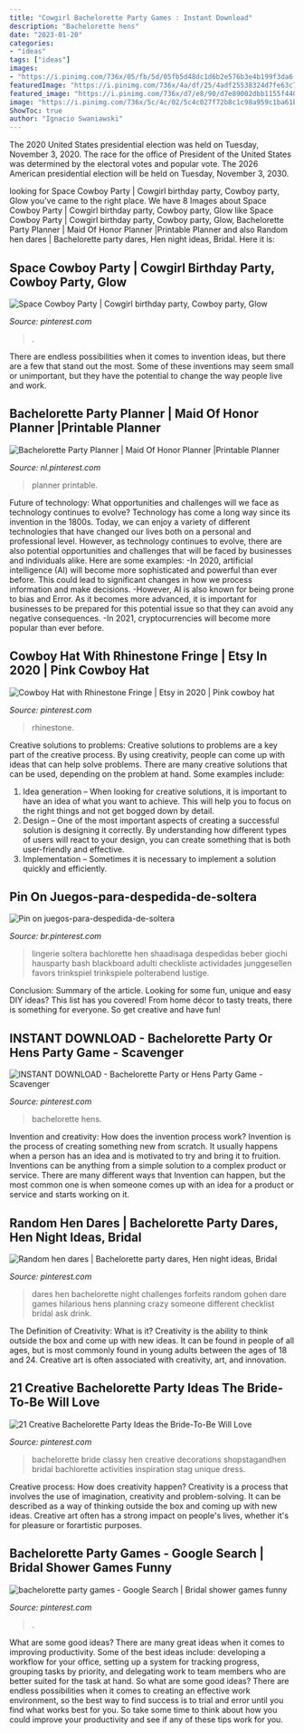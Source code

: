 ```yaml
---
title: "Cowgirl Bachelorette Party Games : Instant Download"
description: "Bachelorette hens"
date: "2023-01-20"
categories:
- "ideas"
tags: ["ideas"]
images:
- "https://i.pinimg.com/736x/05/fb/5d/05fb5d48dc1d6b2e576b3e4b199f3da6--hen-party-dares-hen-do-dares.jpg"
featuredImage: "https://i.pinimg.com/736x/4a/df/25/4adf25538324d7fe63c735c7694711c4.jpg"
featured_image: "https://i.pinimg.com/736x/d7/e8/90/d7e89002dbb1155f44064e6820b08266.jpg"
image: "https://i.pinimg.com/736x/5c/4c/02/5c4c027f72b8c1c98a959c1ba61bb112.jpg"
ShowToc: true
author: "Ignacio Swaniawski"
---
```



The 2020 United States presidential election was held on Tuesday, November 3, 2020. The race for the office of President of the United States was determined by the electoral votes and popular vote. The 2026 American presidential election will be held on Tuesday, November 3, 2030.

	

		
looking for Space Cowboy Party | Cowgirl birthday party, Cowboy party, Glow you've came to the right place. We have 8 Images about Space Cowboy Party | Cowgirl birthday party, Cowboy party, Glow like Space Cowboy Party | Cowgirl birthday party, Cowboy party, Glow, Bachelorette Party Planner | Maid Of Honor Planner |Printable Planner and also Random hen dares | Bachelorette party dares, Hen night ideas, Bridal. Here it is:
		
    
## Space Cowboy Party | Cowgirl Birthday Party, Cowboy Party, Glow

<img loading=lazy src="https://i.pinimg.com/736x/d7/e8/90/d7e89002dbb1155f44064e6820b08266.jpg" onerror="this.onerror=null;this.src='https://tse4.mm.bing.net/th?id=OIP.UJ2PYCnZpMoz1enD7bxDagHaJ3&amp;pid=15.1';" alt="Space Cowboy Party | Cowgirl birthday party, Cowboy party, Glow">

_Source: pinterest.com_

>. 

	

There are endless possibilities when it comes to invention ideas, but there are a few that stand out the most. Some of these inventions may seem small or unimportant, but they have the potential to change the way people live and work.

    
## Bachelorette Party Planner | Maid Of Honor Planner |Printable Planner

<img loading=lazy src="https://i.pinimg.com/736x/4a/df/25/4adf25538324d7fe63c735c7694711c4.jpg" onerror="this.onerror=null;this.src='https://tse3.mm.bing.net/th?id=OIP.W4WxgIOwu7PYiYFZCZmBJgHaLH&amp;pid=15.1';" alt="Bachelorette Party Planner | Maid Of Honor Planner |Printable Planner">

_Source: nl.pinterest.com_

>planner printable. 

	

Future of technology: What opportunities and challenges will we face as technology continues to evolve?
Technology has come a long way since its invention in the 1800s. Today, we can enjoy a variety of different technologies that have changed our lives both on a personal and professional level. However, as technology continues to evolve, there are also potential opportunities and challenges that will be faced by businesses and individuals alike. Here are some examples: 
-In 2020, artificial intelligence (AI) will become more sophisticated and powerful than ever before. This could lead to significant changes in how we process information and make decisions. 
-However, AI is also known for being prone to bias and Error. As it becomes more advanced, it is important for businesses to be prepared for this potential issue so that they can avoid any negative consequences. 
-In 2021, cryptocurrencies will become more popular than ever before.

    
## Cowboy Hat With Rhinestone Fringe | Etsy In 2020 | Pink Cowboy Hat

<img loading=lazy src="https://i.pinimg.com/736x/d0/28/06/d0280657601ac6366c829da5611dafa4.jpg" onerror="this.onerror=null;this.src='https://tse4.mm.bing.net/th?id=OIP.jU-D9JVjpzt_pvc2yRY0EQHaFj&amp;pid=15.1';" alt="Cowboy Hat with Rhinestone Fringe | Etsy in 2020 | Pink cowboy hat">

_Source: pinterest.com_

>rhinestone. 

	

Creative solutions to problems:
Creative solutions to problems are a key part of the creative process. By using creativity, people can come up with ideas that can help solve problems. There are many creative solutions that can be used, depending on the problem at hand. Some examples include:
1. Idea generation – When looking for creative solutions, it is important to have an idea of what you want to achieve. This will help you to focus on the right things and not get bogged down by detail.
2. Design – One of the most important aspects of creating a successful solution is designing it correctly. By understanding how different types of users will react to your design, you can create something that is both user-friendly and effective.
3. Implementation – Sometimes it is necessary to implement a solution quickly and efficiently.

    
## Pin On Juegos-para-despedida-de-soltera

<img loading=lazy src="https://i.pinimg.com/736x/5c/4c/02/5c4c027f72b8c1c98a959c1ba61bb112.jpg" onerror="this.onerror=null;this.src='https://tse3.mm.bing.net/th?id=OIP.-HGURO9jqnn6vbyiu6ZFuQHaJ4&amp;pid=15.1';" alt="Pin on juegos-para-despedida-de-soltera">

_Source: br.pinterest.com_

>lingerie soltera bachlorette hen shaadisaga despedidas beber giochi hausparty bash blackboard adulti checkliste actividades junggesellen favors trinkspiel trinkspiele polterabend lustige. 

	

Conclusion: Summary of the article.
Looking for some fun, unique and easy DIY ideas? This list has you covered! From home décor to tasty treats, there is something for everyone. So get creative and have fun!

    
## INSTANT DOWNLOAD - Bachelorette Party Or Hens Party Game - Scavenger

<img loading=lazy src="https://i.pinimg.com/736x/f9/d4/51/f9d451992d3f43890cc2d73c2045338f.jpg" onerror="this.onerror=null;this.src='https://tse3.mm.bing.net/th?id=OIP.RH3iREmlrQfa7Y3il6jAoQHaLc&amp;pid=15.1';" alt="INSTANT DOWNLOAD - Bachelorette Party or Hens Party Game - Scavenger">

_Source: pinterest.com_

>bachelorette hens. 

	

Invention and creativity: How does the invention process work?
Invention is the process of creating something new from scratch. It usually happens when a person has an idea and is motivated to try and bring it to fruition. Inventions can be anything from a simple solution to a complex product or service. There are many different ways that Invention can happen, but the most common one is when someone comes up with an idea for a product or service and starts working on it.

    
## Random Hen Dares | Bachelorette Party Dares, Hen Night Ideas, Bridal

<img loading=lazy src="https://i.pinimg.com/736x/05/fb/5d/05fb5d48dc1d6b2e576b3e4b199f3da6--hen-party-dares-hen-do-dares.jpg" onerror="this.onerror=null;this.src='https://tse3.mm.bing.net/th?id=OIP.7xQdYnZJmI7-DIYbD_S_ggHaPY&amp;pid=15.1';" alt="Random hen dares | Bachelorette party dares, Hen night ideas, Bridal">

_Source: pinterest.com_

>dares hen bachelorette night challenges forfeits random gohen dare games hilarious hens planning crazy someone different checklist bridal ask drink. 

	

The Definition of Creativity: What is it?
Creativity is the ability to think outside the box and come up with new ideas. It can be found in people of all ages, but is most commonly found in young adults between the ages of 18 and 24. Creative art is often associated with creativity, art, and innovation.

    
## 21 Creative Bachelorette Party Ideas The Bride-To-Be Will Love

<img loading=lazy src="https://i.pinimg.com/736x/8f/e7/da/8fe7daf6db83405014e8f1641158db84.jpg" onerror="this.onerror=null;this.src='https://tse1.mm.bing.net/th?id=OIP.fMqC-eigiIKfO0Rk4n1MXwHaO0&amp;pid=15.1';" alt="21 Creative Bachelorette Party Ideas the Bride-To-Be Will Love">

_Source: pinterest.com_

>bachelorette bride classy hen creative decorations shopstagandhen bridal bachlorette activities inspiration stag unique dress. 

	

Creative process: How does creativity happen?
Creativity is a process that involves the use of imagination, creativity and problem-solving. It can be described as a way of thinking outside the box and coming up with new ideas. Creative art often has a strong impact on people's lives, whether it's for pleasure or forartistic purposes.

    
## Bachelorette Party Games - Google Search | Bridal Shower Games Funny

<img loading=lazy src="https://i.pinimg.com/736x/a6/62/0b/a6620bd21050dacb1e7e797690476a8e--bachelorette-party-games-google-search.jpg" onerror="this.onerror=null;this.src='https://tse1.mm.bing.net/th?id=OIP.j2tIaZONt6_Xu3jmvbavtQHaJl&amp;pid=15.1';" alt="bachelorette party games - Google Search | Bridal shower games funny">

_Source: pinterest.com_

>. 

	

What are some good ideas?
There are many great ideas when it comes to improving productivity. Some of the best ideas include: developing a workflow for your office, setting up a system for tracking progress, grouping tasks by priority, and delegating work to team members who are better suited for the task at hand. So what are some good ideas? There are endless possibilities when it comes to creating an effective work environment, so the best way to find success is to trial and error until you find what works best for you. So take some time to think about how you could improve your productivity and see if any of these tips work for you.

